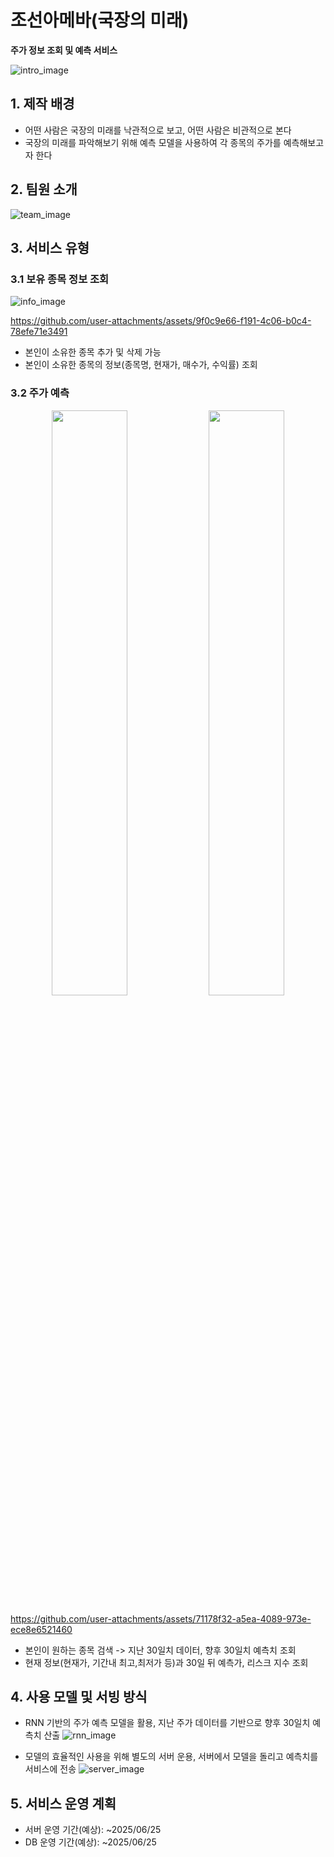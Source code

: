 # 조선아메바(국장의 미래)
<b>주가 정보 조회 및 예측 서비스</b>

![intro_image](https://github.com/user-attachments/assets/6b98b5ec-f2a2-4fef-8996-a3065e7e90e4)

## 1. 제작 배경
- 어떤 사람은 국장의 미래를 낙관적으로 보고, 어떤 사람은 비관적으로 본다
- 국장의 미래를 파악해보기 위해 예측 모델을 사용하여 각 종목의 주가를 예측해보고자 한다

## 2. 팀원 소개
![team_image](https://github.com/user-attachments/assets/1bcc9091-9fc1-45dd-9f69-7cc687f156c0)

## 3. 서비스 유형
### 3.1 보유 종목 정보 조회
![info_image](https://github.com/user-attachments/assets/01754d4c-73e0-42ae-b393-0c7a27a99338)

https://github.com/user-attachments/assets/9f0c9e66-f191-4c06-b0c4-78efe71e3491
- 본인이 소유한 종목 추가 및 삭제 가능
- 본인이 소유한 종목의 정보(종목명, 현재가, 매수가, 수익률) 조회

### 3.2 주가 예측
<p align="center">  
  <img src="https://github.com/user-attachments/assets/13ad1195-8ffe-40c3-8592-1e8fed55d5b3" align="center" width="49%">  
  <img src="https://github.com/user-attachments/assets/95ff8557-dd54-4155-ae58-f6e24bb63a92" align="center" width="49%">
</p>

https://github.com/user-attachments/assets/71178f32-a5ea-4089-973e-ece8e6521460

- 본인이 원하는 종목 검색 -> 지난 30일치 데이터, 향후 30일치 예측치 조회
- 현재 정보(현재가, 기간내 최고,최저가 등)과 30일 뒤 예측가, 리스크 지수 조회

## 4. 사용 모델 및 서빙 방식
- RNN 기반의 주가 예측 모델을 활용, 지난 주가 데이터를 기반으로 향후 30일치 예측치 산출
![rnn_image](https://github.com/user-attachments/assets/29bb2edc-4b2b-46ce-83a2-73dcc26d42d0)

- 모델의 효율적인 사용을 위해 별도의 서버 운용, 서버에서 모델을 돌리고 예측치를 서비스에 전송
![server_image](https://github.com/user-attachments/assets/e0c3ac45-3a7f-4178-81e0-0db5dfed79e4)

## 5. 서비스 운영 계획
- 서버 운영 기간(예상): ~2025/06/25
- DB 운영 기간(예상): ~2025/06/25
